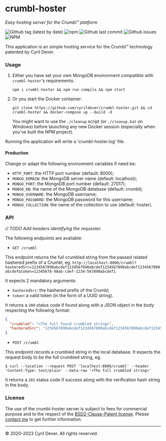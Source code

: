 # crumbl-hoster
_Easy hosting server for the Crumbl&trade; platform_

![Github tag (latest by date)](https://img.shields.io/github/v/tag/cyrildever/crumbl-hoster)
![npm](https://img.shields.io/npm/dw/crumbl-hoster)
![Github last commit](https://img.shields.io/github/last-commit/cyrildever/crumbl-hoster)
![Github issues](https://img.shields.io/github/issues/cyrildever/crumbl-hoster)
![NPM](https://img.shields.io/npm/l/crumbl-hoster)

This application is an simple hosting service for the Crumbl&trade; technology patented by Cyril Dever.

### Usage

1. Either you have set your own MongoDB environment compatible with `crumbl-hoster`'s requirements:
    ```console
    npm i crumbl-hoster && npm run compile && npm start
    ```

2. Or you start the Docker container:
    ```console
    git clone https://github.com/cyrildever/crumbl-hoster.git && cd crumbl-hoster && docker-compose up --build -d
    ```
    You might want to use the `./cleanup` script (or `./cleanup.bat` on Windows) before launching any new Docker session (especially when you've built the NPM project).


Running the application will write a 'crumbl-hoster.log' file.

#### Production

Change or adapt the following environment variables if need be:
* `HTTP_PORT`: the HTTP port number (default: 8000);
* `MONGO_DOMAIN`: the MongoDB server name (default: localhost);
* `MONGO_PORT`: the MongoDB port number (default: 27017);
* `MONGO_DB`: the name of the MongoDB database (default: crumbl);
* `MONGO_USERNAME`: the MongoDB username;
* `MONGO_PASSWORD`: the MongoDB password for this username;
* `MONGO_COLLECTION`: the name of the collection to use (default: hoster).


### API

_// TODO Add headers identifying the requester._

The following endpoints are available:

* `GET /crumbl`

This endpoint returns the full crumbled string from the passed related hashered prefix of a Crumbl, eg. `http://localhost:8000/crumbl?hasheredSrc=1234567890abcdef1234567890abcdef1234567890abcdef1234567890abcdef&token=12345678-90ab-cdef-1234-567890abcdef1`

It expects 2 mandatory arguments:
- `hasheredSrc`: the hashered prefix of the Crumbl;
- `token`: a valid token (in the form of a UUID string).

It returns a `200` status code if found along with a JSON object in the body respecting the following format:
```json
{
  "crumbled": "<The full found crumbled string>",
  "hasheredSrc": "1234567890abcdef1234567890abcdef1234567890abcdef1234567890abcdef"
}
```

* `POST /crumbl`

This endpoint records a crumbled string in the local database.
It expects the request body to be the full crumbled string, eg.
```console
$ curl --location --request POST 'localhost:8000/crumbl' --header 'Content-Type: text/plain' --data-raw '<The full crumbled string>'
```

It returns a `201` status code if success along with the verification hash string in the body.


### License
The use of the crumbl-hoster server is subject to fees for commercial purpose and to the respect of the [BSD2-Clause-Patent license](LICENSE).
Please [contact me](mailto:cdever@pep-s.com) to get further information.


<hr />
&copy; 2020-2023 Cyril Dever. All rights reserved.
